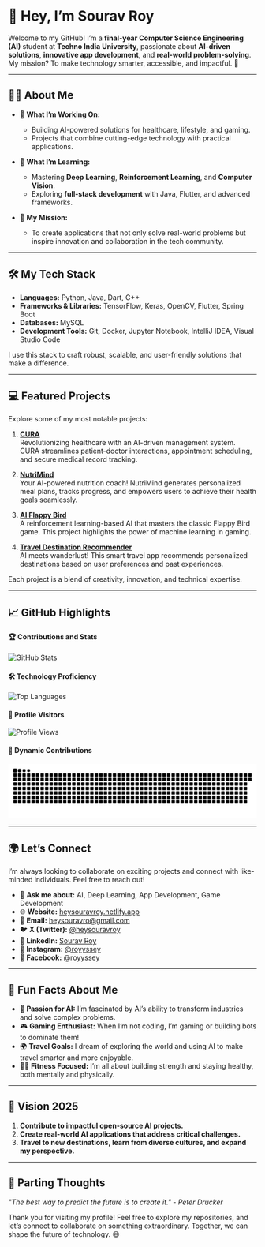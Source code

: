 # 🌟 Hey, I’m Sourav Roy  

Welcome to my GitHub! I’m a **final-year Computer Science Engineering (AI)** student at **Techno India University**, passionate about **AI-driven solutions**, **innovative app development**, and **real-world problem-solving**. My mission? To make technology smarter, accessible, and impactful. 🚀

---

## 👨‍💻 About Me

- 🔭 **What I’m Working On:**  
   - Building AI-powered solutions for healthcare, lifestyle, and gaming.  
   - Projects that combine cutting-edge technology with practical applications.

- 🌱 **What I’m Learning:**  
   - Mastering **Deep Learning**, **Reinforcement Learning**, and **Computer Vision**.  
   - Exploring **full-stack development** with Java, Flutter, and advanced frameworks.

- 🎯 **My Mission:**  
   - To create applications that not only solve real-world problems but inspire innovation and collaboration in the tech community.

---

## 🛠️ My Tech Stack

- **Languages:** Python, Java, Dart, C++  
- **Frameworks & Libraries:** TensorFlow, Keras, OpenCV, Flutter, Spring Boot  
- **Databases:** MySQL  
- **Development Tools:** Git, Docker, Jupyter Notebook, IntelliJ IDEA, Visual Studio Code  

I use this stack to craft robust, scalable, and user-friendly solutions that make a difference.

---

## 💻 Featured Projects

Explore some of my most notable projects:

1. **[CURA](https://github.com/heysouravroy/CURA)**  
   Revolutionizing healthcare with an AI-driven management system. CURA streamlines patient-doctor interactions, appointment scheduling, and secure medical record tracking.  

2. **[NutriMind](https://github.com/heysouravroy/NutriMind)**  
   Your AI-powered nutrition coach! NutriMind generates personalized meal plans, tracks progress, and empowers users to achieve their health goals seamlessly.  

3. **[AI Flappy Bird](https://github.com/heysouravroy/AI_Flappy_Bird)**  
   A reinforcement learning-based AI that masters the classic Flappy Bird game. This project highlights the power of machine learning in gaming.  

4. **[Travel Destination Recommender](https://github.com/heysouravroy/travel_destination)**  
   AI meets wanderlust! This smart travel app recommends personalized destinations based on user preferences and past experiences.  

Each project is a blend of creativity, innovation, and technical expertise.

---

## 📈 GitHub Highlights

#### 🏆 Contributions and Stats
![GitHub Stats](https://github-readme-stats.vercel.app/api?username=heysouravroy&show_icons=true&count_private=true&hide_title=true&theme=radical)

#### 🛠️ Technology Proficiency
![Top Languages](https://github-readme-stats.vercel.app/api/top-langs/?username=heysouravroy&layout=compact&theme=radical)

#### 👀 Profile Visitors
![Profile Views](https://komarev.com/ghpvc/?username=heysouravroy)

#### 🐍 Dynamic Contributions
<picture>
  <source media="(prefers-color-scheme: dark)" srcset="https://github.com/heysouravroy/heysouravroy/blob/output/github-snake-dark.svg">
  <source media="(prefers-color-scheme: light)" srcset="https://github.com/heysouravroy/heysouravroy/blob/output/github-snake.svg">
  <img alt="Snake animation" src="https://github.com/heysouravroy/heysouravroy/blob/output/github-snake.svg">
</picture>

---

## 🌍 Let’s Connect

I’m always looking to collaborate on exciting projects and connect with like-minded individuals. Feel free to reach out!

- 💬 **Ask me about:** AI, Deep Learning, App Development, Game Development  
- 🌐 **Website:** [heysouravroy.netlify.app](https://heysouravroy.netlify.app)  
- 📧 **Email:** [heysouravro@gmail.com](mailto:heysouravro@gmail.com)  
- 🐦 **X (Twitter):** [@heysouravroy](https://x.com/heysouravroy)  
- 📱 **LinkedIn:** [Sourav Roy](https://linkedin.com/in/heysouravroy)  
- 📸 **Instagram:** [@royyssey](https://instagram.com/royyssey)  
- 📘 **Facebook:** [@royyssey](https://facebook.com/royyssey)  

---

## 🔮 Fun Facts About Me

- 🧠 **Passion for AI:** I’m fascinated by AI’s ability to transform industries and solve complex problems.  
- 🎮 **Gaming Enthusiast:** When I’m not coding, I’m gaming or building bots to dominate them!  
- 🌍 **Travel Goals:** I dream of exploring the world and using AI to make travel smarter and more enjoyable.  
- 🏋️‍♂️ **Fitness Focused:** I’m all about building strength and staying healthy, both mentally and physically.  

---

## 🎯 Vision 2025

1. **Contribute to impactful open-source AI projects.**  
2. **Create real-world AI applications that address critical challenges.**  
3. **Travel to new destinations, learn from diverse cultures, and expand my perspective.**  

---

## 🌟 Parting Thoughts

*"The best way to predict the future is to create it." - Peter Drucker*  

Thank you for visiting my profile! Feel free to explore my repositories, and let’s connect to collaborate on something extraordinary. Together, we can shape the future of technology. 😄
